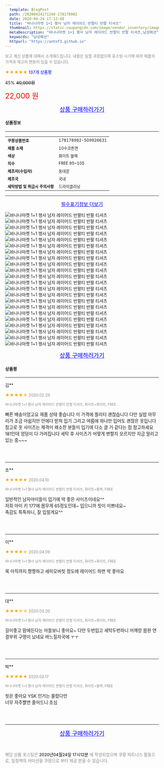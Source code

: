 ```yaml
---
  template: BlogPost
  path: /20200424171248-178178982
  date: 2020-04-24 17:12:48
  title: "바나나마켓 1+1 행사 남자 레이어드 반팔티 반팔 티셔츠"
  thumbnail: https://static.coupangcdn.com/image/vendor_inventory/images/2019/01/17/20/5/40868ea7-a6ae-4fe4-bbad-6187f1841a2b.jpg
  metaDescription: "바나나마켓 1+1 행사 남자 레이어드 반팔티 반팔 티셔츠,남성패션"
  keywords: "남성패션"
  httpurl: "https://antnf3.github.io"
---
```

  
<span style="color: #888;font-size:0.8rem">보고 계신 상품에 대해서 소개해드립니다.
내용은 일절 과장없으며 포스팅 시기에 따라 제품의 가격과 재고의 변동이 있을 수 있습니다.</span>
  
<span style="color: orange;">★★★★★</span> <span style="color: blue;font-size: 0.85rem;">137개 상품평</span>

<span style="font-size: 0.9rem">45%</span> <span style="font-size: 0.9rem">~~40,000원~~</span>

<span style="color: red;font-size: 1.5rem;">22,000 원</span>



<p align="center"><a href="http://me2.do/5jWx05DF" style="font-size: 1.2rem; color: blue;">상품 구매하러가기</a></p>

#### 상품정보

---

|                  |                       |
| ---------------- | --------------------- |
| **<span style="font-size:0.8rem;">쿠팡상품번호</span>** | <span style="font-size:0.8rem;">178178982-509926631</span> |
| **<span style="font-size:0.8rem;">제품 소재</span>**    | <span style="font-size:0.8rem;">10수코튼면</span>        |
| **<span style="font-size:0.8rem;">색상</span>**    | <span style="font-size:0.8rem;">화이트 블랙</span>        |
| **<span style="font-size:0.8rem;">치수</span>**    | <span style="font-size:0.8rem;">FREE 95~105</span>        |
| **<span style="font-size:0.8rem;">제조자(수입자)</span>**    | <span style="font-size:0.8rem;">동대문</span>        |
| **<span style="font-size:0.8rem;">제조국</span>**    | <span style="font-size:0.8rem;">국내</span>        |
| **<span style="font-size:0.8rem;">세탁방법 및 취급시 주의사항</span>**    | <span style="font-size:0.8rem;">드라이클리닝</span>        |




---

<p align="center"><a href="http://me2.do/5jWx05DF" style="font-size: 1rem; color: blue;">필수표기정보 더보기</a></p>

![바나나마켓 1+1 행사 남자 레이어드 반팔티 반팔 티셔츠](http://thumbnail9.coupangcdn.com/thumbnails/remote/q89/image/vendor_inventory/images/2019/01/17/20/6/63b49097-ebdc-4559-a883-f8f1b1bbe81a.jpg)
![바나나마켓 1+1 행사 남자 레이어드 반팔티 반팔 티셔츠](http://thumbnail10.coupangcdn.com/thumbnails/remote/q89/image/vendor_inventory/images/2019/01/17/20/4/e5745445-7235-4e4b-92b4-2712577db3cc.jpg)
![바나나마켓 1+1 행사 남자 레이어드 반팔티 반팔 티셔츠](http://thumbnail8.coupangcdn.com/thumbnails/remote/q89/image/vendor_inventory/images/2019/01/17/20/9/d01adf03-95b8-4f88-a9d6-c89594544bf8.jpg)
![바나나마켓 1+1 행사 남자 레이어드 반팔티 반팔 티셔츠](http://thumbnail10.coupangcdn.com/thumbnails/remote/q89/image/vendor_inventory/images/2019/01/17/20/2/8b999541-5fd1-4da2-ac1a-be9a7f7f46bf.jpg)
![바나나마켓 1+1 행사 남자 레이어드 반팔티 반팔 티셔츠](http://thumbnail9.coupangcdn.com/thumbnails/remote/q89/image/vendor_inventory/images/2019/01/17/20/8/ddcdefab-a6a9-4b13-badd-5d82d75f7fff.jpg)
![바나나마켓 1+1 행사 남자 레이어드 반팔티 반팔 티셔츠](http://thumbnail10.coupangcdn.com/thumbnails/remote/q89/image/vendor_inventory/images/2019/01/17/20/8/00df02fa-40f9-4178-990f-b1f0411200eb.jpg)
![바나나마켓 1+1 행사 남자 레이어드 반팔티 반팔 티셔츠](http://thumbnail6.coupangcdn.com/thumbnails/remote/q89/image/vendor_inventory/images/2019/01/17/20/0/5885535a-6320-4e86-bbf6-f7dc4b432e60.jpg)
![바나나마켓 1+1 행사 남자 레이어드 반팔티 반팔 티셔츠](http://thumbnail9.coupangcdn.com/thumbnails/remote/q89/image/vendor_inventory/images/2019/01/17/20/4/48d0efc5-eb37-48cc-99fd-3e65944e9798.jpg)
![바나나마켓 1+1 행사 남자 레이어드 반팔티 반팔 티셔츠](http://thumbnail10.coupangcdn.com/thumbnails/remote/q89/image/vendor_inventory/images/2019/01/17/20/6/081f5042-2b92-42fd-a57b-c0435644a042.jpg)
![바나나마켓 1+1 행사 남자 레이어드 반팔티 반팔 티셔츠](http://thumbnail10.coupangcdn.com/thumbnails/remote/q89/image/vendor_inventory/images/2019/01/17/20/3/63feafbb-98b7-45e3-8556-bff3732e3f9a.jpg)
![바나나마켓 1+1 행사 남자 레이어드 반팔티 반팔 티셔츠](http://thumbnail7.coupangcdn.com/thumbnails/remote/q89/image/vendor_inventory/images/2019/01/17/20/0/93eacbb2-3f39-4b51-a12e-cad62eae11e9.jpg)
![바나나마켓 1+1 행사 남자 레이어드 반팔티 반팔 티셔츠](http://thumbnail10.coupangcdn.com/thumbnails/remote/q89/image/vendor_inventory/images/2019/01/17/20/4/fe7f45dc-1256-46c3-b079-0ed6dc86bc0b.jpg)
![바나나마켓 1+1 행사 남자 레이어드 반팔티 반팔 티셔츠](http://thumbnail9.coupangcdn.com/thumbnails/remote/q89/image/vendor_inventory/images/2019/01/17/20/2/cfd0c6d8-602c-4e4f-a91b-7f18b47121fa.jpg)
![바나나마켓 1+1 행사 남자 레이어드 반팔티 반팔 티셔츠](http://thumbnail6.coupangcdn.com/thumbnails/remote/q89/image/vendor_inventory/images/2019/01/17/20/8/921bca45-a226-45e9-9877-6764c9324583.jpg)
![바나나마켓 1+1 행사 남자 레이어드 반팔티 반팔 티셔츠](http://thumbnail9.coupangcdn.com/thumbnails/remote/q89/image/vendor_inventory/images/2019/01/17/20/9/a0158383-6da2-424e-8425-b2f83fea0d4f.jpg)
![바나나마켓 1+1 행사 남자 레이어드 반팔티 반팔 티셔츠](http://thumbnail7.coupangcdn.com/thumbnails/remote/q89/image/vendor_inventory/images/2019/01/17/20/3/c17235c5-4b7f-451e-ba3c-f7ae5864ff29.jpg)
![바나나마켓 1+1 행사 남자 레이어드 반팔티 반팔 티셔츠](http://thumbnail8.coupangcdn.com/thumbnails/remote/q89/image/vendor_inventory/images/2019/01/17/20/9/0e71d45a-b72b-4392-84dd-52a9857c3b06.jpg)
![바나나마켓 1+1 행사 남자 레이어드 반팔티 반팔 티셔츠](http://thumbnail10.coupangcdn.com/thumbnails/remote/q89/image/vendor_inventory/images/2019/01/17/20/7/69a4ff87-a7a8-4c06-b2de-8aa5824e0146.jpg)
![바나나마켓 1+1 행사 남자 레이어드 반팔티 반팔 티셔츠](http://thumbnail8.coupangcdn.com/thumbnails/remote/q89/image/vendor_inventory/images/2019/01/17/20/3/6f84bbd2-f9da-4cb5-b070-0e5c0f2d2397.jpg)
![바나나마켓 1+1 행사 남자 레이어드 반팔티 반팔 티셔츠](http://thumbnail8.coupangcdn.com/thumbnails/remote/q89/image/vendor_inventory/images/2019/03/16/14/9/6c6d8fe0-7142-47ea-8463-d8cba69b3699.jpg)
![바나나마켓 1+1 행사 남자 레이어드 반팔티 반팔 티셔츠](http://thumbnail9.coupangcdn.com/thumbnails/remote/q89/image/vendor_inventory/images/2019/03/16/14/1/a213ad45-0dd3-4ab9-ab3d-257192f6c983.jpg)
![바나나마켓 1+1 행사 남자 레이어드 반팔티 반팔 티셔츠](http://thumbnail6.coupangcdn.com/thumbnails/remote/q89/image/vendor_inventory/images/2019/03/16/14/7/15a0c180-0f19-4a06-a5bd-0318fe31f83a.jpg)

<p align="center"><a href="http://me2.do/5jWx05DF" style="font-size: 1.2rem; color: blue;">상품 구매하러가기</a></p>

#### 상품평
  
---
  
김**
    
<span style="color: orange;">★★★★☆</span> <span style="font-size:0.8rem;color: #888;">2020.02.29</span>
    
<span style="color: #888;font-size:0.7rem">바나나마켓 1+1 행사 남자 레이어드 반팔티 반팔 티셔츠, 화이트+화이트, FREE</span>
    

    
<span style="font-size: 0.9rem;">빠른 배송이었고요 제품 상태 좋습니다 이 가격에 퀄리티 괜찮습니다 다만 실밥 마무리가 조금 아쉽지만 안에다 받쳐 입기 그리고 여름에 하나만 입어도 괜찮은 옷입니다 참고로 옷 사이즈는 체격이 왜소한 분들이 입기에 다소 클 거 같다는 점 참고하세요 181인데 엉덩이 다 가려집니다 세탁 후 사이즈가 어떻게 변할지 모르지만 지금 말리고 있는 중~~~</span>
    
<br>
<br>

---
  
조**
    
<span style="color: orange;">★★★★★</span> <span style="font-size:0.8rem;color: #888;">2020.04.10</span>
    
<span style="color: #888;font-size:0.7rem">바나나마켓 1+1 행사 남자 레이어드 반팔티 반팔 티셔츠, 화이트+블랙, FREE</span>
    

    
<span style="font-size: 0.9rem;">일반적인 남자아이들이 입기에 딱 좋은 사이즈이네요^^<br/>저희 아이 키 177에 몸무게 65정도인데~ 입으니까 핏이 이쁘네요~<br/>촉감도 톡톡하니, 잘 입힐게요^^</span>
    
<br>
<br>

---
  
이**
    
<span style="color: orange;">★★★★☆</span> <span style="font-size:0.8rem;color: #888;">2020.04.09</span>
    
<span style="color: #888;font-size:0.7rem">바나나마켓 1+1 행사 남자 레이어드 반팔티 반팔 티셔츠, 화이트+화이트, FREE</span>
    

    
<span style="font-size: 0.9rem;">목 아직까지 짱짱하고 세미오버핏 정도에 레이어드 하면 딱 좋아요</span>
    
<br>
<br>

---
  
대**
    
<span style="color: orange;">★★★☆☆</span> <span style="font-size:0.8rem;color: #888;">2020.03.20</span>
    
<span style="color: #888;font-size:0.7rem">바나나마켓 1+1 행사 남자 레이어드 반팔티 반팔 티셔츠, 화이트+화이트, FREE</span>
    

    
<span style="font-size: 0.9rem;">길이좋고 맘에든다는 아들보니  좋아요~  다만 두번입고 세탁두번하니  어깨랑 몸판 연결부위  구멍이 났네요  바느질자국에 ㅜㅜ</span>
    
<br>
<br>

---
  
박**
    
<span style="color: orange;">★★★★★</span> <span style="font-size:0.8rem;color: #888;">2020.02.17</span>
    
<span style="color: #888;font-size:0.7rem">바나나마켓 1+1 행사 남자 레이어드 반팔티 반팔 티셔츠, 화이트+블랙, FREE</span>
    

    
<span style="font-size: 0.9rem;">핏은 좋아요 YSK 인거는 몰랐다만 <br/>너무 자주빨면 줄어드니 조심</span>
    
<br>
<br>


  
---
  
<p align="center"><a href="http://me2.do/5jWx05DF" style="font-size: 1.2rem; color: blue;">상품 구매하러가기</a></p>
  
<br>
  
<span style="font-size: 0.85rem; color: #888;">해당 상품 포스팅은 <span style="color: #000;"> 2020년04월24일 17시12분 </span> 에 작성되었으며 쿠팡 파트너스 활동으로, 일정액의 커미션을 쿠팡으로 부터 제공 받을 수 있습니다.</span>